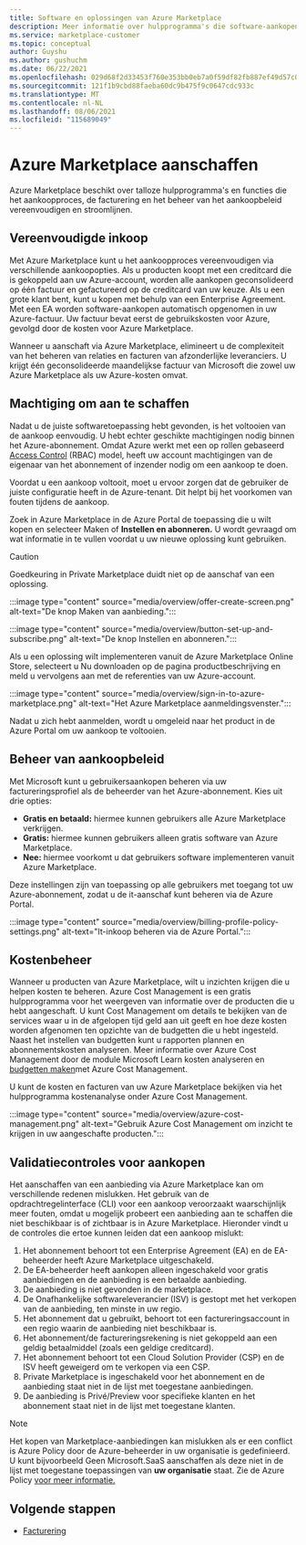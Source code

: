 ```yaml
---
title: Software en oplossingen van Azure Marketplace
description: Meer informatie over hulpprogramma's die software-aankopen en -beheer vereenvoudigen en stroomlijnen in Azure Marketplace.
ms.service: marketplace-customer
ms.topic: conceptual
author: Guyshu
ms.author: gushuchm
ms.date: 06/22/2021
ms.openlocfilehash: 029d68f2d33453f760e353bb0eb7a0f59df82fb887ef49d57c0b6c8f4bbe9d9a
ms.sourcegitcommit: 121f1b9cbd88faeba60dc9b475f9c0647cdc933c
ms.translationtype: MT
ms.contentlocale: nl-NL
ms.lasthandoff: 08/06/2021
ms.locfileid: "115689049"
---
```

# <a name="azure-marketplace-purchasing"></a>Azure Marketplace aanschaffen

Azure Marketplace beschikt over talloze hulpprogramma's en functies die het aankoopproces, de facturering en het beheer van het aankoopbeleid vereenvoudigen en stroomlijnen.

## <a name="simplified-procurement"></a>Vereenvoudigde inkoop

Met Azure Marketplace kunt u het aankoopproces vereenvoudigen via verschillende aankoopopties. Als u producten koopt met een creditcard die is gekoppeld aan uw Azure-account, worden alle aankopen geconsolideerd op één factuur en gefactureerd op de creditcard van uw keuze. Als u een grote klant bent, kunt u kopen met behulp van een Enterprise Agreement. Met een EA worden software-aankopen automatisch opgenomen in uw Azure-factuur. Uw factuur bevat eerst de gebruikskosten voor Azure, gevolgd door de kosten voor Azure Marketplace.

Wanneer u aanschaft via Azure Marketplace, elimineert u de complexiteit van het beheren van relaties en facturen van afzonderlijke leveranciers. U krijgt één geconsolideerde maandelijkse factuur van Microsoft die zowel uw Azure Marketplace als uw Azure-kosten omvat.

## <a name="permission-to-purchase"></a>Machtiging om aan te schaffen

Nadat u de juiste softwaretoepassing hebt gevonden, is het voltooien van de aankoop eenvoudig. U hebt echter geschikte machtigingen nodig binnen het Azure-abonnement. Omdat Azure werkt met een op rollen gebaseerd [Access Control](/azure/role-based-access-control/overview) (RBAC) model, heeft uw account machtigingen van de eigenaar van het abonnement of inzender nodig om een aankoop te doen.  

Voordat u een aankoop voltooit, moet u ervoor zorgen dat de gebruiker de juiste configuratie heeft in de Azure-tenant. Dit helpt bij het voorkomen van fouten tijdens de aankoop.

Zoek in Azure Marketplace in de Azure Portal de toepassing die u wilt kopen  en selecteer Maken of **Instellen en abonneren.** U wordt gevraagd om wat informatie in te vullen voordat u uw nieuwe oplossing kunt gebruiken.

> [!CAUTION]
> Goedkeuring in Private Marketplace duidt niet op de aanschaf van een oplossing.

:::image type="content" source="media/overview/offer-create-screen.png" alt-text="De knop Maken van aanbieding.":::

:::image type="content" source="media/overview/button-set-up-and-subscribe.png" alt-text="De knop Instellen en abonneren.":::

Als u een oplossing wilt implementeren vanuit de Azure Marketplace  Online Store, selecteert u Nu downloaden op de pagina productbeschrijving en meld u vervolgens aan met de referenties van uw Azure-account.

:::image type="content" source="media/overview/sign-in-to-azure-marketplace.png" alt-text="Het Azure Marketplace aanmeldingsvenster.":::

Nadat u zich hebt aanmelden, wordt u omgeleid naar het product in de Azure Portal om uw aankoop te voltooien.

## <a name="purchase-policy-management"></a>Beheer van aankoopbeleid

Met Microsoft kunt u gebruikersaankopen beheren via uw factureringsprofiel als de beheerder van het Azure-abonnement. Kies uit drie opties:

- **Gratis en betaald:** hiermee kunnen gebruikers alle Azure Marketplace verkrijgen.
- **Gratis:** hiermee kunnen gebruikers alleen gratis software van Azure Marketplace.
- **Nee:** hiermee voorkomt u dat gebruikers software implementeren vanuit Azure Marketplace.

Deze instellingen zijn van toepassing op alle gebruikers met toegang tot uw Azure-abonnement, zodat u de it-aanschaf kunt beheren via de Azure Portal.

:::image type="content" source="media/overview/billing-profile-policy-settings.png" alt-text="It-inkoop beheren via de Azure Portal.":::

## <a name="cost-management"></a>Kostenbeheer

Wanneer u producten van Azure Marketplace, wilt u inzichten krijgen die u helpen kosten te beheren. Azure Cost Management is een gratis hulpprogramma voor het weergeven van informatie over de producten die u hebt aangeschaft. U kunt Cost Management om details te bekijken van de services waar u in de afgelopen tijd geld aan uit geeft en hoe deze kosten worden afgenomen ten opzichte van de budgetten die u hebt ingesteld. Naast het instellen van budgetten kunt u rapporten plannen en abonnementskosten analyseren. Meer informatie over Azure Cost Management door de module Microsoft Learn kosten analyseren en [budgetten maken](/learn/modules/analyze-costs-create-budgets-azure-cost-management/)met Azure Cost Management.

U kunt de kosten en facturen van uw Azure Marketplace bekijken via het hulpprogramma kostenanalyse onder Azure Cost Management.

:::image type="content" source="media/overview/azure-cost-management.png" alt-text="Gebruik Azure Cost Management om inzicht te krijgen in uw aangeschafte producten.":::

## <a name="purchase-validation-checks"></a>Validatiecontroles voor aankopen

Het aanschaffen van een aanbieding via Azure Marketplace kan om verschillende redenen mislukken. Het gebruik van de opdrachtregelinterface (CLI) voor een aankoop veroorzaakt waarschijnlijk meer fouten, omdat u mogelijk probeert een aanbieding aan te schaffen die niet beschikbaar is of zichtbaar is in Azure Marketplace. Hieronder vindt u de controles die ertoe kunnen leiden dat een aankoop mislukt:

1. Het abonnement behoort tot een Enterprise Agreement (EA) en de EA-beheerder heeft Azure Marketplace uitgeschakeld.
1. De EA-beheerder heeft aankopen alleen ingeschakeld voor gratis aanbiedingen en de aanbieding is een betaalde aanbieding.
1. De aanbieding is niet gevonden in de marketplace.
1. De Onafhankelijke softwareleverancier (ISV) is gestopt met het verkopen van de aanbieding, ten minste in uw regio.
1. Het abonnement dat u gebruikt, behoort tot een factureringsaccount in een regio waarin de aanbieding niet beschikbaar is.
1. Het abonnement/de factureringsrekening is niet gekoppeld aan een geldig betaalmiddel (zoals een geldige creditcard).
1. Het abonnement behoort tot een Cloud Solution Provider (CSP) en de ISV heeft geweigerd om te verkopen via een CSP.
1. Private Marketplace is ingeschakeld voor het abonnement en de aanbieding staat niet in de lijst met toegestane aanbiedingen.
1. De aanbieding is Privé/Preview voor specifieke klanten en het abonnement staat niet in de lijst met toegestane klanten.

> [!NOTE]
> Het kopen van Marketplace-aanbiedingen kan mislukken als er een conflict is Azure Policy door de Azure-beheerder in uw organisatie is gedefinieerd. U kunt bijvoorbeeld Geen Microsoft.SaaS aanschaffen als deze niet in de lijst met toegestane toepassingen van **uw organisatie** staat. Zie de Azure Policy [voor meer informatie.](/azure/governance/policy/)

## <a name="next-steps"></a>Volgende stappen

- [Facturering](billing-invoicing.md)